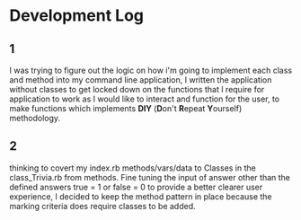 
# Development Log

## 1
I was trying to figure out the logic on how i'm going to implement each class and method into my command line application, I written the application without classes to get locked down on the functions that I require for application to work as I would like to interact and function for the user, to make functions which implements **DIY** (**D**on't **R**epeat **Y**ourself)  methodology.

## 2

thinking to covert my index.rb methods/vars/data to Classes in the class_Trivia.rb from methods. Fine tuning the input of answer other than the defined answers true = 1 or false = 0 to provide a better clearer user experience, I decided to keep the method pattern in place because the marking criteria does require classes to be added.
